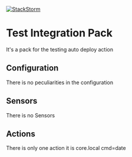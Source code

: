 [![StackStorm](https://github.com/stackstorm/st2/raw/master/stackstorm_logo.png)](http://www.stackstorm.com)

# Test Integration Pack

It's a pack for the testing auto deploy action

## Configuration

There is no peculiarities in the configuration

## Sensors

There is no Sensors

## Actions

There is only one action it is core.local cmd=date
